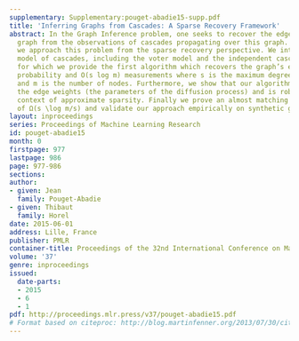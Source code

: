 ```yaml
---
supplementary: Supplementary:pouget-abadie15-supp.pdf
title: 'Inferring Graphs from Cascades: A Sparse Recovery Framework'
abstract: In the Graph Inference problem, one seeks to recover the edges of an unknown
  graph from the observations of cascades propagating over this graph. In this paper,
  we approach this problem from the sparse recovery perspective. We introduce a general
  model of cascades, including the voter model and the independent cascade model,
  for which we provide the first algorithm which recovers the graph’s edges with high
  probability and O(s log m) measurements where s is the maximum degree of the graph
  and m is the number of nodes. Furthermore, we show that our algorithm also recovers
  the edge weights (the parameters of the diffusion process) and is robust in the
  context of approximate sparsity. Finally we prove an almost matching lower bound
  of Ω(s \log m/s) and validate our approach empirically on synthetic graphs.
layout: inproceedings
series: Proceedings of Machine Learning Research
id: pouget-abadie15
month: 0
firstpage: 977
lastpage: 986
page: 977-986
sections: 
author:
- given: Jean
  family: Pouget-Abadie
- given: Thibaut
  family: Horel
date: 2015-06-01
address: Lille, France
publisher: PMLR
container-title: Proceedings of the 32nd International Conference on Machine Learning
volume: '37'
genre: inproceedings
issued:
  date-parts:
  - 2015
  - 6
  - 1
pdf: http://proceedings.mlr.press/v37/pouget-abadie15.pdf
# Format based on citeproc: http://blog.martinfenner.org/2013/07/30/citeproc-yaml-for-bibliographies/
---
```

